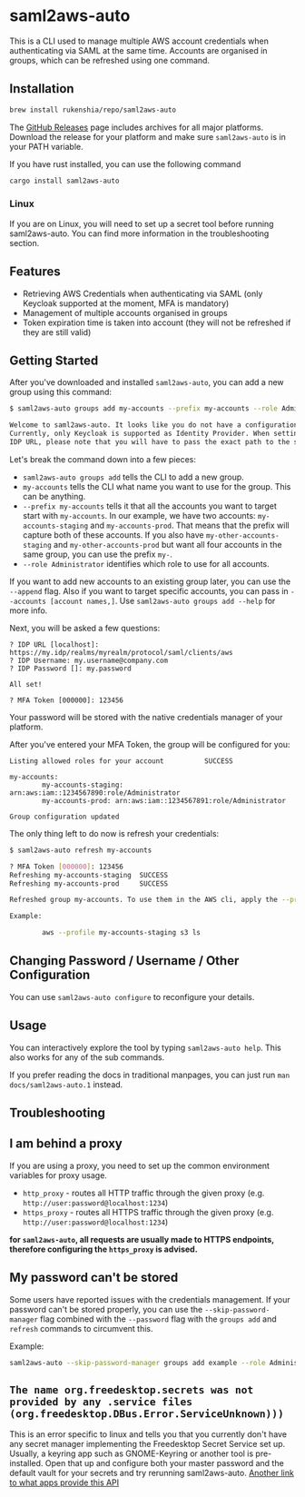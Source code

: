 # saml2aws-auto

This is a CLI used to manage multiple AWS account credentials when authenticating via SAML
at the same time. Accounts are organised in groups, which can be refreshed using one command.

## Installation

```bash
brew install rukenshia/repo/saml2aws-auto
```

The [GitHub Releases](https://github.com/Rukenshia/saml2aws-auto/releases) page includes archives for all major platforms.
Download the release for your platform and make sure `saml2aws-auto` is in your PATH variable.

If you have rust installed, you can use the following command

```bash
cargo install saml2aws-auto
```

### Linux

If you are on Linux, you will need to set up a secret tool before running saml2aws-auto. You can find more information in the troubleshooting section.

## Features

* Retrieving AWS Credentials when authenticating via SAML (only Keycloak supported at the moment, MFA is mandatory)
* Management of multiple accounts organised in groups
* Token expiration time is taken into account (they will not be refreshed if they are still valid)

## Getting Started

After you've downloaded and installed `saml2aws-auto`, you can add a new group using this command:

```bash
$ saml2aws-auto groups add my-accounts --prefix my-accounts --role Administrator

Welcome to saml2aws-auto. It looks like you do not have a configuration file yet.
Currently, only Keycloak is supported as Identity Provider. When setting the
IDP URL, please note that you will have to pass the exact path to the saml client of Keycloak.
```

Let's break the command down into a few pieces:

* `saml2aws-auto groups add` tells the CLI to add a new group.
* `my-accounts` tells the CLI what name you want to use for the group. This can be anything.
* `--prefix my-accounts` tells it that all the accounts you want to target start with `my-accounts`.
  In our example, we have two accounts: `my-accounts-staging` and `my-accounts-prod`. That means that the prefix will capture both of these accounts. If you also have `my-other-accounts-staging` and `my-other-accounts-prod` but want all four accounts in the same group, you can use the prefix `my-`.
* `--role Administrator` identifies which role to use for all accounts.

If you want to add new accounts to an existing group later, you can use the `--append` flag. Also if you want to target specific accounts, you can pass in `--accounts [account names,]`. Use `saml2aws-auto groups add --help` for more info.

Next, you will be asked a few questions:

```
? IDP URL [localhost]: https://my.idp/realms/myrealm/protocol/saml/clients/aws
? IDP Username: my.username@company.com
? IDP Password []: my.password

All set!

? MFA Token [000000]: 123456
```

Your password will be stored with the native credentials manager of your platform.

After you've entered your MFA Token, the group will be configured for you:

```
Listing allowed roles for your account          SUCCESS

my-accounts:
        my-accounts-staging: arn:aws:iam::1234567890:role/Administrator
        my-accounts-prod: arn:aws:iam::1234567891:role/Administrator

Group configuration updated
```

The only thing left to do now is refresh your credentials:

```bash
$ saml2aws-auto refresh my-accounts

? MFA Token [000000]: 123456
Refreshing my-accounts-staging  SUCCESS
Refreshing my-accounts-prod     SUCCESS

Refreshed group my-accounts. To use them in the AWS cli, apply the --profile flag with the name of the account.

Example:

        aws --profile my-accounts-staging s3 ls
```

## Changing Password / Username / Other Configuration

You can use `saml2aws-auto configure` to reconfigure your details.

## Usage

You can interactively explore the tool by typing `saml2aws-auto help`. This also works for any of the sub commands.

If you prefer reading the docs in traditional manpages, you can just run `man docs/saml2aws-auto.1` instead.

## Troubleshooting

## I am behind a proxy

If you are using a proxy, you need to set up the  common environment variables for proxy usage.

* `http_proxy` - routes all HTTP traffic through the given proxy (e.g. `http://user:password@localhost:1234`)
* `https_proxy` - routes all HTTPS traffic through the given proxy (e.g. `http://user:password@localhost:1234`)

**for `saml2aws-auto`, all requests are usually made to HTTPS endpoints, therefore configuring the `https_proxy` is advised.**

## My password can't be stored

Some users have reported issues with the credentials management. If your password can't be stored properly, you can use the `--skip-password-manager` flag combined with the `--password` flag with the `groups add`
and `refresh` commands to circumvent this.

Example:

```sh
saml2aws-auto --skip-password-manager groups add example --role Administrator --prefix example --password "my password"
```

## `The name org.freedesktop.secrets was not provided by any .service files (org.freedesktop.DBus.Error.ServiceUnknown)))`

This is an error specific to linux and tells you that you currently don't have any secret manager implementing the Freedesktop Secret Service set up. Usually, a keyring app such as GNOME-Keyring or another tool is pre-installed. Open that up and configure both your master password and the default vault for your secrets and try rerunning saml2aws-auto. [Another link to what apps provide this API](https://specifications.freedesktop.org/secret-service/)
